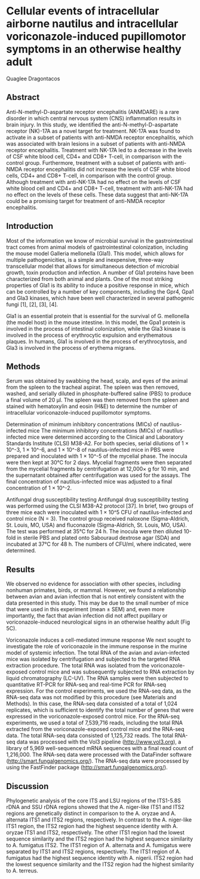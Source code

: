 # Cellular events of intracellular airborne nautilus and intracellular voriconazole-induced pupillomotor symptoms in an otherwise healthy adult
Quaglee Dragontacos


## Abstract
Anti-N-methyl-D-aspartate receptor encephalitis (ANMDARE) is a rare disorder in which central nervous system (CNS) inflammation results in brain injury. In this study, we identified the anti-N-methyl-D-aspartate receptor (NK)-17A as a novel target for treatment. NK-17A was found to activate in a subset of patients with anti-NMDA receptor encephalitis, which was associated with brain lesions in a subset of patients with anti-NMDA receptor encephalitis. Treatment with NK-17A led to a decrease in the levels of CSF white blood cell, CD4+ and CD8+ T-cell, in comparison with the control group. Furthermore, treatment with a subset of patients with anti-NMDA receptor encephalitis did not increase the levels of CSF white blood cells, CD4+ and CD8+ T-cell, in comparison with the control group. Although treatment with anti-NK-17A had no effect on the levels of CSF white blood cell and CD4+ and CD8+ T-cell, treatment with anti-NK-17A had no effect on the levels of these cells. These data suggest that anti-NK-17A could be a promising target for treatment of anti-NMDA receptor encephalitis.


## Introduction
Most of the information we know of microbial survival in the gastrointestinal tract comes from animal models of gastrointestinal colonization, including the mouse model Galleria mellonella (Gla1). This model, which allows for multiple pathogenicities, is a simple and inexpensive, three-way transcellular model that allows for simultaneous detection of microbial growth, toxin production and infection. A number of Gla1 proteins have been characterized from both animal and plants. One of the most striking properties of Gla1 is its ability to induce a positive response in mice, which can be controlled by a number of key components, including the Gpr4, Gpa1 and Gla3 kinases, which have been well characterized in several pathogenic fungi [1], [2], [3], [4].

Gla1 is an essential protein that is essential for the survival of G. mellonella (the model host) in the mouse intestine. In this model, the Gpa1 protein is involved in the process of intestinal colonization, while the Gla3 kinase is involved in the process of erythrocytic expulsion and erythematous plaques. In humans, Gla1 is involved in the process of erythrocytosis, and Gla3 is involved in the process of erythema migrans.


## Methods

Serum was obtained by swabbing the head, scalp, and eyes of the animal from the spleen to the tracheal aspirat. The spleen was then removed, washed, and serially diluted in phosphate-buffered saline (PBS) to produce a final volume of 20 µl. The spleen was then removed from the spleen and stained with hematoxylin and eosin (H&E) to determine the number of intracellular voriconazole-induced pupillomotor symptoms.

Determination of minimum inhibitory concentrations (MICs) of nautilus-infected mice
The minimum inhibitory concentrations (MICs) of nautilus-infected mice were determined according to the Clinical and Laboratory Standards Institute (CLSI) M38-A2. For both species, serial dilutions of 1 × 10^-3, 1 × 10^-6, and 1 × 10^-8 of nautilus-infected mice in PBS were prepared and inoculated with 1 × 10^-5 of the mycelial phase. The inocula were then kept at 30°C for 2 days. Mycelial fragments were then separated from the mycelial fragments by centrifugation at 12,000× g for 10 min, and the supernatant obtained after centrifugation was used for the assays. The final concentration of nautilus-infected mice was adjusted to a final concentration of 1 × 10^-2.

Antifungal drug susceptibility testing
Antifungal drug susceptibility testing was performed using the CLSI M38-A2 protocol [37]. In brief, two groups of three mice each were inoculated with 1 × 10^5 CFU of nautilus-infected and control mice (N = 3). The control group received naloxone (Sigma-Aldrich, St. Louis, MO, USA) and fluconazole (Sigma-Aldrich, St. Louis, MO, USA). The test was performed at 35°C for 24 h. The inocula were then diluted 10-fold in sterile PBS and plated onto Sabouraud dextrose agar (SDA) and incubated at 37°C for 48 h. The numbers of CFU/ml, where indicated, were determined.


## Results
We observed no evidence for association with other species, including nonhuman primates, birds, or mammal. However, we found a relationship between avian and avian infection that is not entirely consistent with the data presented in this study. This may be due to the small number of mice that were used in this experiment (mean ± SEM) and, even more importantly, the fact that avian infection did not affect pupillary or voriconazole-induced neurological signs in an otherwise healthy adult (Fig 5C).

Voriconazole induces a cell-mediated immune response
We next sought to investigate the role of voriconazole in the immune response in the murine model of systemic infection. The total RNA of the avian and avian-infected mice was isolated by centrifugation and subjected to the targeted RNA extraction procedure. The total RNA was isolated from the voriconazole-exposed control mice and was subsequently subjected to RNA extraction by liquid chromatography (LC-UV). The RNA samples were then subjected to quantitative RT-PCR for RNA-seq and real-time PCR for RNA-seq expression. For the control experiments, we used the RNA-seq data, as the RNA-seq data was not modified by this procedure (see Materials and Methods). In this case, the RNA-seq data consisted of a total of 1,024 replicates, which is sufficient to identify the total number of genes that were expressed in the voriconazole-exposed control mice. For the RNA-seq experiments, we used a total of 7,539,716 reads, including the total RNA extracted from the voriconazole-exposed control mice and the RNA-seq data. The total RNA-seq data consisted of 1,125,732 reads. The total RNA-seq data was processed with the Vol3 pipeline (http://www.vol3.org), a library of 5,969 well-sequenced mRNA sequences with a final read count of 1,216,000. The RNA-seq data were processed with the DataFinder software (http://smart.fungalgenomics.org/). The RNA-seq data were processed by using the FastFinder package (http://smart.fungalgenomics.org/).


## Discussion
Phylogenetic analysis of the core ITS and LSU regions of the ITS1-5.8S rDNA and SSU rDNA regions showed that the A. niger-like ITS1 and ITS2 regions are genetically distinct in comparison to the A. oryzae and A. alternata ITS1 and ITS2 regions, respectively. In contrast to the A. niger-like ITS1 region, the ITS2 region had the highest sequence identity with A. oryzae ITS1 and ITS2, respectively. The other ITS1 region had the lowest sequence similarity and the ITS2 region had the highest sequence similarity to A. fumigatus ITS2. The ITS1 region of A. alternata and A. fumigatus were separated by ITS1 and ITS2 regions, respectively. The ITS1 region of A. fumigatus had the highest sequence identity with A. nigerii. ITS2 region had the lowest sequence similarity and the ITS2 region had the highest similarity to A. terreus.
